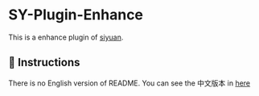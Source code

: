 # SY-Plugin-Enhance

This is a enhance plugin of [siyuan](https://b3log.org/siyuan/?utm_source=ld246.com).

## 📌 Instructions 

There is no English version of README. You can see the 中文版本 in [here](./README_zh_CN.md)
